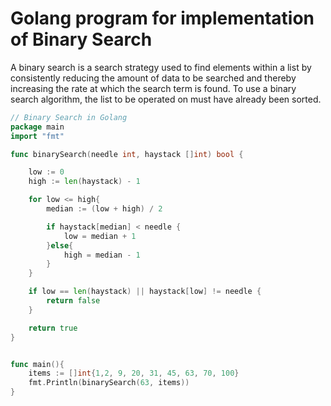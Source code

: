 # Golang program for implementation of Binary Search
A binary search is a search strategy used to find elements within a list by consistently reducing the amount of data to be searched and thereby increasing the rate at which the search term is found. To use a binary search algorithm, the list to be operated on must have already been sorted.

``` go
// Binary Search in Golang
package main
import "fmt"

func binarySearch(needle int, haystack []int) bool {

	low := 0
	high := len(haystack) - 1

	for low <= high{
		median := (low + high) / 2

		if haystack[median] < needle {
			low = median + 1
		}else{
			high = median - 1
		}
	}

	if low == len(haystack) || haystack[low] != needle {
		return false
	}

	return true
}


func main(){
	items := []int{1,2, 9, 20, 31, 45, 63, 70, 100}
	fmt.Println(binarySearch(63, items))
}
```
